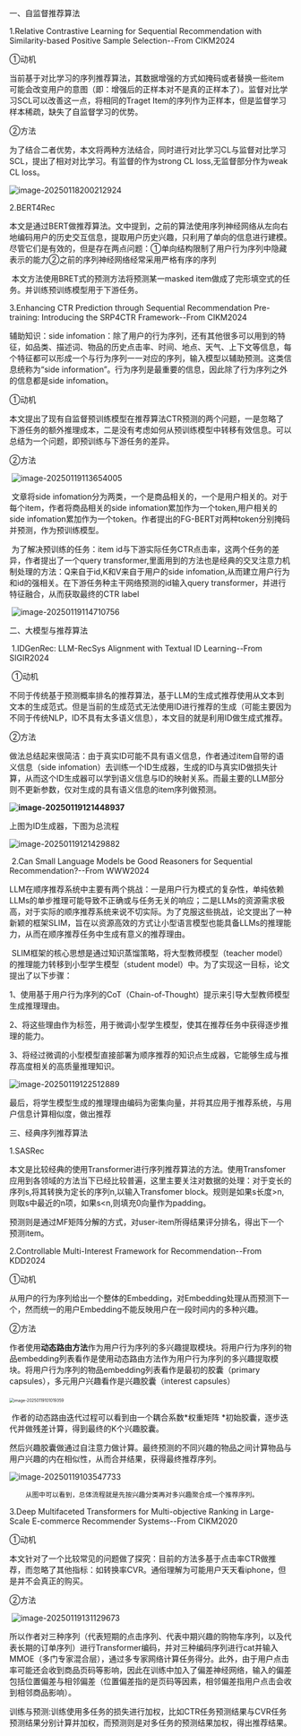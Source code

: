 一、自监督推荐算法

1.Relative Contrastive Learning for Sequential Recommendation with Similarity-based Positive Sample Selection--From CIKM2024

①动机

​	当前基于对比学习的序列推荐算法，其数据增强的方式如掩码或者替换一些item可能会改变用户的意图（即：增强后的正样本对不是真的正样本了）。监督对比学习SCL可以改善这一点，将相同的Traget Item的序列作为正样本，但是监督学习样本稀疏，缺失了自监督学习的优势。

②方法

​	为了结合二者优势，本文将两种方法结合，同时进行对比学习CL与监督对比学习SCL，提出了相对对比学习。有监督的作为strong CL loss,无监督部分作为weak CL loss。

![image-20250118200212924](https://github.com/NKKCCB/Rec-Home/blob/main/typora-resource/image-20250118200212924.png)



2.BERT4Rec

​	本文是通过BERT做推荐算法。文中提到，之前的算法使用序列神经网络从左向右地编码用户的历史交互信息，提取用户历史兴趣，只利用了单向的信息进行建模。尽管它们是有效的，但是存在两点问题：①单向结构限制了用户行为序列中隐藏表示的能力②之前的序列神经网络经常采用严格有序的序列

​	本文方法使用BRET式的预测方法将预测某一masked item做成了完形填空式的任务。并训练预训练模型用于下游任务。

3.Enhancing CTR Prediction through Sequential Recommendation Pre-training: Introducing the SRP4CTR Framework--From CIKM2024

辅助知识：side infomation：除了用户的行为序列，还有其他很多可以用到的特征，如品类、描述词、物品的历史点击率、时间、地点、天气、上下文等信息，每个特征都可以形成一个与行为序列一一对应的序列，输入模型以辅助预测。这类信息统称为“side information”。行为序列是最重要的信息，因此除了行为序列之外的信息都是side infomation。

①动机

​	本文提出了现有自监督预训练模型在推荐算法CTR预测的两个问题，一是忽略了下游任务的额外推理成本，二是没有考虑如何从预训练模型中转移有效信息。可以总结为一个问题，即预训练与下游任务的差异。

②方法

​	![image-20250119113654005](https://github.com/NKKCCB/Rec-Home/blob/main/typora-resource/image-20250119113654005.png)

​	文章将side infomation分为两类，一个是商品相关的，一个是用户相关的。对于每个item，作者将商品相关的side infomation累加作为一个token,用户相关的side infomation累加作为一个token。作者提出的FG-BERT对两种token分别掩码并预测，作为预训练模型。

​	为了解决预训练的任务：item id与下游实际任务CTR点击率，这两个任务的差异，作者提出了一个query transformer,里面用到的方法也是经典的交叉注意力机制处理的方法：Q来自于id,K和V来自于用户的side infomation,从而建立用户行为和id的强相关。在下游任务种主干网络预测的id输入query transformer，并进行特征融合，从而获取最终的CTR label

​	![image-20250119114710756](https://github.com/NKKCCB/Rec-Home/blob/main/typora-resource/image-20250119114710756.png)

二、大模型与推荐算法

​	1.IDGenRec: LLM-RecSys Alignment with Textual ID Learning--From SIGIR2024

​	①动机

​	不同于传统基于预测概率排名的推荐算法，基于LLM的生成式推荐使用从文本到文本的生成范式。但是当前的生成范式无法使用ID进行推荐的生成（可能主要因为不同于传统NLP，ID不具有太多语义信息），本文目的就是利用ID做生成式推荐。

②方法

​	做法总结起来很简洁：由于真实ID可能不具有语义信息，作者通过item自带的语义信息（side infomation）去训练一个ID生成器，生成的ID与真实ID做损失计算，从而这个ID生成器可以学到语义信息与ID的映射关系。而最主要的LLM部分则不更新参数，仅对生成的具有语义信息的item序列做预测。

**![image-20250119121448937](https://github.com/NKKCCB/Rec-Home/blob/main/typora-resource/image-20250119121448937.png)**

上图为ID生成器，下图为总流程

![image-20250119121429882](https://github.com/NKKCCB/Rec-Home/blob/main/typora-resource/image-20250119121429882.png)

​	2.Can Small Language Models be Good Reasoners for Sequential Recommendation?--From WWW2024

​	LLM在顺序推荐系统中主要有两个挑战：一是用户行为模式的复杂性，单纯依赖LLMs的单步推理可能导致不正确或与任务无关的响应；二是LLMs的资源需求极高，对于实际的顺序推荐系统来说不切实际。为了克服这些挑战，论文提出了一种新颖的框架SLIM，旨在以资源高效的方式让小型语言模型也能具备LLMs的推理能力，从而在顺序推荐任务中生成有意义的推荐理由。

​	SLIM框架的核心思想是通过知识蒸馏策略，将大型教师模型（teacher model）的推理能力转移到小型学生模型（student model）中。为了实现这一目标，论文提出了以下步骤：

1、使用基于用户行为序列的CoT（Chain-of-Thought）提示来引导大型教师模型生成推理理由。

2、将这些理由作为标签，用于微调小型学生模型，使其在推荐任务中获得逐步推理的能力。

3、将经过微调的小型模型直接部署为顺序推荐的知识点生成器，它能够生成与推荐高度相关的高质量推理知识。

![image-20250119122512889](https://github.com/NKKCCB/Rec-Home/blob/main/typora-resource/image-20250119122512889.png)

​	最后，将学生模型生成的推理理由编码为密集向量，并将其应用于推荐系统，与用户信息计算相似度，做出推荐

三、经典序列推荐算法

1.SASRec

​		本文是比较经典的使用Transformer进行序列推荐算法的方法。使用Transfomer应用到各领域的方法当下已经比较普遍，这里主要关注对数据的处理：对于变长的序列s,将其转换为定长的序列n,以输入Transfomer block。规则是如果s长度>n,则取s中最近的n项，如果s<n,则填充0向量作为padding。

​	预测则是通过MF矩阵分解的方式，对user-item所得结果评分排名，得出下一个预测item。

2.Controllable Multi-Interest Framework for Recommendation--From KDD2024

①动机

​	从用户的行为序列给出一个整体的Embedding，对Embedding处理从而预测下一个，然而统一的用户Embedding不能反映用户在一段时间内的多种兴趣。

②方法

​	作者使用**动态路由方法**作为用户行为序列的多兴趣提取模块。将用户行为序列的物品embedding列表看作是使用动态路由方法作为用户行为序列的多兴趣提取模块。将用户行为序列的物品embedding列表看作是最初的胶囊（primary capsules），多元用户兴趣看作是兴趣胶囊（interest capsules）

​	<img src="https://github.com/NKKCCB/Rec-Home/blob/main/typora-resource/image-20250119101019359.png" alt="image-20250119101019359" style="zoom:50%;" />

​		作者的动态路由迭代过程可以看到由一个耦合系数*权重矩阵 *初始胶囊，逐步迭代并做残差计算，得到最终的K个兴趣胶囊。

​		然后兴趣胶囊做通过自注意力做计算。最终预测的不同兴趣的物品之间计算物品与用户兴趣的内在相似性，从而合并结果，获得最终推荐序列。

![image-20250119103547733](https://github.com/NKKCCB/Rec-Home/blob/main/typora-resource/image-20250119103547733.png)

 		从图中可以看到，总体流程就是先按兴趣分类再对多兴趣聚合成一个推荐序列。

3.Deep Multifaceted Transformers for Multi-objective Ranking in Large-Scale E-commerce Recommender Systems--From CIKM2020

①动机

​	本文针对了一个比较常见的问题做了探究：目前的方法多基于点击率CTR做推荐，而忽略了其他指标：如转换率CVR。通俗理解为可能用户天天看iphone，但是并不会真正的购买。

②方法

​	![image-20250119131129673](https://github.com/NKKCCB/Rec-Home/blob/main/typora-resource/image-20250119131129673.png)

​	所以作者对三种序列（代表短期的点击序列、代表中期兴趣的购物车序列，以及代表长期的订单序列）进行Transformer编码，并对三种编码序列进行cat并输入MMOE（多门专家混合层），通过多专家网络计算任务得分。此外，由于用户点击率可能还会收到商品页码等影响，因此在训练中加入了偏差神经网络，输入的偏差包括位置偏差与相邻偏差（位置偏差指的是页码等因素，相邻偏差指用户点击会收到相邻商品影响）。

​	训练与预测:训练使用多任务的损失进行加权，比如CTR任务预测结果与CVR任务预测结果分别计算并加权，而预测则是对多任务的预测结果加权，得出推荐结果。





​	
